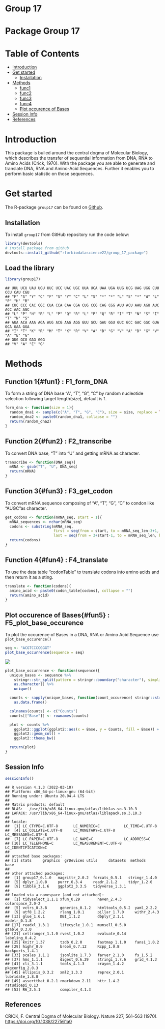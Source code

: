 Group 17
================

# Package Group 17

# Table of Contents

-   [Introduction](#intro)
-   [Get started](#start)
    -   [Installation](#inst)
-   [Methods](#methods)
    -   [func1](#fun1)
    -   [func2](#fun2)
    -   [func3](#fun3)
    -   [func4](#fun4)
    -   [Plot occurence of Bases](#fun5)
-   [Session Info](#session)
-   [References](#ref)

# Introduction

This package is builed around the central dogma of Molecular Biology,
which describes the transfer of sequential information from DNA, RNA to
Amino Acids (Crick, 1970). With the package you are able to generate and
translate DNA, RNA and Amino-Acid Sequences. Further it enables you to
perform basic statistic on those sequences.

# Get started

The R-package `group17` can be found on
[Github](https://github.com/rforbiodatascience22/group_17_package).

## Installation

To install `group17` from GitHub repository run the code below:

``` r
library(devtools)
# install package from github
devtools::install_github("rforbiodatascience22/group_17_package")
```

## Load the library

``` r
library(group17)
```

    ## UUU UCU UAU UGU UUC UCC UAC UGC UUA UCA UAA UGA UUG UCG UAG UGG CUU CCU CAU CGU 
    ## "F" "S" "Y" "C" "F" "S" "Y" "C" "L" "S" "*" "*" "L" "S" "*" "W" "L" "P" "H" "R" 
    ## CUC CCC CAC CGC CUA CCA CAA CGA CUG CCG CAG CGG AUU ACU AAU AGU AUC ACC AAC AGC 
    ## "L" "P" "H" "R" "L" "P" "Q" "R" "L" "P" "Q" "R" "I" "T" "N" "S" "I" "T" "N" "S" 
    ## AUA ACA AAA AGA AUG ACG AAG AGG GUU GCU GAU GGU GUC GCC GAC GGC GUA GCA GAA GGA 
    ## "I" "T" "K" "R" "M" "T" "K" "R" "V" "A" "D" "G" "V" "A" "D" "G" "V" "A" "E" "G" 
    ## GUG GCG GAG GGG 
    ## "V" "A" "E" "G"

# Methods

## Function 1{#fun1} : F1_form_DNA

To form a string of DNA base “A”, “T”, “G”, “C” by random nucleotide
selection following target length(size), default is 1.

``` r
form_dna <- function(size = 1){
  random_dna1 <- sample(c("A", "T", "G", "C"), size = size, replace = TRUE)
  random_dna2 <- paste0(random_dna1, collapse = "")
  return(random_dna2)
}
```

## Function 2{#fun2} : F2_transcribe

To convert DNA base, “T” into “U” and getting mRNA as character.

``` r
transcribe <- function(DNA_seq){
  mRNA <- gsub("T", "U", DNA_seq)
  return(mRNA)
}
```

## Function 3{#fun3} : F3_get_codon

To convert mRNA sequence composing of “A”, “T”, “G”, “C” to condon like
“AUGC”as character.

``` r
get_codons <- function(mRNA_seq, start = 1){
  mRNA_sequences <- nchar(mRNA_seq)
  codons <- substring(mRNA_seq,
                      first = seq(from = start, to = mRNA_seq_len-3+1, by = 3),
                      last = seq(from = 3+start-1, to = mRNA_seq_len, by = 3))
  return(codons)
}
```

## Function 4{#fun4} : F4_translate

To use the data table “codonTable” to translate codons into amino acids
and then return it as a sting.

``` r
translate <- function(codons){
  amino_acid <- paste0(codon_table[codons], collapse = "")
  return(amino_acid)
}
```

## Plot occurence of Bases{#fun5} : F5_plot_base_occurence

To plot the occurence of Bases in a DNA, RNA or Amino Acid Sequence use
`plot_base_occurence()`

``` r
seq <- "ACGTCCCCGGGT"
plot_base_occurrence(sequence = seq)
```

<img src="README_files/figure-gfm/unnamed-chunk-8-1.png" style="display: block; margin: auto;" />

``` r
plot_base_occurrence <- function(sequence){
  unique_bases <- sequence %>%
    stringr::str_split(pattern = stringr::boundary("character"), simplify = TRUE) %>%
    as.character() %>%
    unique()

  counts <- sapply(unique_bases, function(count_occurence) stringr::str_count(string = sequence, pattern =  count_occurence)) %>%
    as.data.frame()

  colnames(counts) <- c("Counts")
  counts[["Base"]] <- rownames(counts)

  plot <- counts %>%
    ggplot2::ggplot(ggplot2::aes(x = Base, y = Counts, fill = Base)) +
    ggplot2::geom_col() +
    ggplot2::theme_bw()

  return(plot)
}
```

## Session Info

``` r
sessionInfo()
```

    ## R version 4.1.3 (2022-03-10)
    ## Platform: x86_64-pc-linux-gnu (64-bit)
    ## Running under: Ubuntu 20.04.4 LTS
    ## 
    ## Matrix products: default
    ## BLAS:   /usr/lib/x86_64-linux-gnu/atlas/libblas.so.3.10.3
    ## LAPACK: /usr/lib/x86_64-linux-gnu/atlas/liblapack.so.3.10.3
    ## 
    ## locale:
    ##  [1] LC_CTYPE=C.UTF-8       LC_NUMERIC=C           LC_TIME=C.UTF-8       
    ##  [4] LC_COLLATE=C.UTF-8     LC_MONETARY=C.UTF-8    LC_MESSAGES=C.UTF-8   
    ##  [7] LC_PAPER=C.UTF-8       LC_NAME=C              LC_ADDRESS=C          
    ## [10] LC_TELEPHONE=C         LC_MEASUREMENT=C.UTF-8 LC_IDENTIFICATION=C   
    ## 
    ## attached base packages:
    ## [1] stats     graphics  grDevices utils     datasets  methods   base     
    ## 
    ## other attached packages:
    ##  [1] group17_0.1.0   magrittr_2.0.2  forcats_0.5.1   stringr_1.4.0  
    ##  [5] dplyr_1.0.8     purrr_0.3.4     readr_2.1.2     tidyr_1.2.0    
    ##  [9] tibble_3.1.6    ggplot2_3.3.5   tidyverse_1.3.1
    ## 
    ## loaded via a namespace (and not attached):
    ##  [1] tidyselect_1.1.1 xfun_0.29        haven_2.4.3      colorspace_2.0-2
    ##  [5] vctrs_0.3.8      generics_0.1.2   htmltools_0.5.2  yaml_2.2.2      
    ##  [9] utf8_1.2.2       rlang_1.0.1      pillar_1.7.0     withr_2.4.3     
    ## [13] glue_1.6.1       DBI_1.1.2        dbplyr_2.1.1     modelr_0.1.8    
    ## [17] readxl_1.3.1     lifecycle_1.0.1  munsell_0.5.0    gtable_0.3.0    
    ## [21] cellranger_1.1.0 rvest_1.0.2      evaluate_0.14    labeling_0.4.2  
    ## [25] knitr_1.37       tzdb_0.2.0       fastmap_1.1.0    fansi_1.0.2     
    ## [29] highr_0.9        broom_0.7.12     Rcpp_1.0.8       backports_1.4.1 
    ## [33] scales_1.1.1     jsonlite_1.7.3   farver_2.1.0     fs_1.5.2        
    ## [37] hms_1.1.1        digest_0.6.29    stringi_1.7.6    grid_4.1.3      
    ## [41] cli_3.1.1        tools_4.1.3      crayon_1.4.2     pkgconfig_2.0.3 
    ## [45] ellipsis_0.3.2   xml2_1.3.3       reprex_2.0.1     lubridate_1.8.0 
    ## [49] assertthat_0.2.1 rmarkdown_2.11   httr_1.4.2       rstudioapi_0.13 
    ## [53] R6_2.5.1         compiler_4.1.3

## References

CRICK, F. Central Dogma of Molecular Biology. Nature 227, 561–563
(1970). <https://doi.org/10.1038/227561a0>
